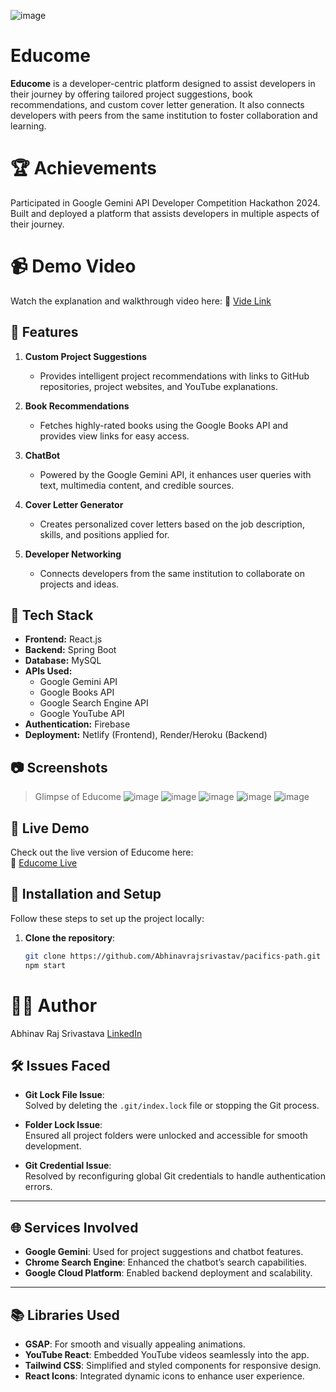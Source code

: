 ![image](https://github.com/user-attachments/assets/a2312105-a03a-4e84-b138-cf515e78bb34)


# Educome

**Educome** is a developer-centric platform designed to assist developers in their journey by offering tailored project suggestions, book recommendations, and custom cover letter generation. It also connects developers with peers from the same institution to foster collaboration and learning.

# 🏆 Achievements
Participated in Google Gemini API Developer Competition Hackathon 2024.
Built and deployed a platform that assists developers in multiple aspects of their journey.

# 📹 Demo Video
Watch the explanation and walkthrough video here:
🎥 [Vide Link](https://youtu.be/kfpB88EakSo?si=XV6xZ9pfsBWwjPwG)

## 🚀 Features

1. **Custom Project Suggestions**  
   - Provides intelligent project recommendations with links to GitHub repositories, project websites, and YouTube explanations.

2. **Book Recommendations**  
   - Fetches highly-rated books using the Google Books API and provides view links for easy access.

3. **ChatBot**  
   - Powered by the Google Gemini API, it enhances user queries with text, multimedia content, and credible sources.

4. **Cover Letter Generator**  
   - Creates personalized cover letters based on the job description, skills, and positions applied for.

5. **Developer Networking**  
   - Connects developers from the same institution to collaborate on projects and ideas.

## 🔧 Tech Stack

- **Frontend:** React.js  
- **Backend:** Spring Boot  
- **Database:** MySQL  
- **APIs Used:**
  - Google Gemini API
  - Google Books API
  - Google Search Engine API
  - Google YouTube API
- **Authentication:** Firebase  
- **Deployment:** Netlify (Frontend), Render/Heroku (Backend)

## 📷 Screenshots
> Glimpse of Educome
![image](https://github.com/user-attachments/assets/6f6ae949-ee06-4a1e-a6a9-1d2a9841e0b3)
![image](https://github.com/user-attachments/assets/b3aa3882-b10f-40d0-909d-f4cabbda4e6e)
![image](https://github.com/user-attachments/assets/1abadd77-14fa-4bbf-9689-ce946dc42214)
![image](https://github.com/user-attachments/assets/eb9f2822-ccf9-4e3d-82ca-c0d8f12187ba)
![image](https://github.com/user-attachments/assets/3af1f8a9-0396-4c6d-8b7e-3c890e55d057)

## 📜 Live Demo

Check out the live version of Educome here:  
🔗 [Educome Live](https://abhinavrajsrivastav.github.io/pacifics-path)

## 📂 Installation and Setup

Follow these steps to set up the project locally:

1. **Clone the repository**:
   ```bash
   git clone https://github.com/Abhinavrajsrivastav/pacifics-path.git
   npm start

# 🧑‍💻 Author
Abhinav Raj Srivastava
[LinkedIn](https://github.com/Abhinavrajsrivastav)

## 🛠️ Issues Faced

- **Git Lock File Issue**:  
  Solved by deleting the `.git/index.lock` file or stopping the Git process.

- **Folder Lock Issue**:  
  Ensured all project folders were unlocked and accessible for smooth development.

- **Git Credential Issue**:  
  Resolved by reconfiguring global Git credentials to handle authentication errors.

---

## 🌐 Services Involved

- **Google Gemini**: Used for project suggestions and chatbot features.
- **Chrome Search Engine**: Enhanced the chatbot’s search capabilities.
- **Google Cloud Platform**: Enabled backend deployment and scalability.

---

## 📚 Libraries Used

- **GSAP**: For smooth and visually appealing animations.
- **YouTube React**: Embedded YouTube videos seamlessly into the app.
- **Tailwind CSS**: Simplified and styled components for responsive design.
- **React Icons**: Integrated dynamic icons to enhance user experience.





